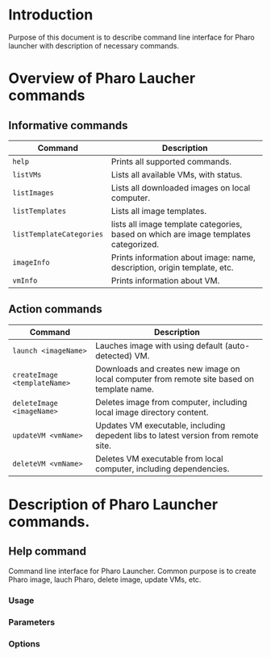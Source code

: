 # Introduction  
Purpose of this document is to describe command line interface for Pharo launcher with description of necessary commands.  

# Overview of Pharo Laucher commands  
## Informative commands
Command | Description
------- | -----------
`help`  | Prints all supported commands.
`listVMs` | Lists all available VMs, with status.
`listImages` | Lists all downloaded images on local computer.
`listTemplates` | Lists all image templates. 
`listTemplateCategories` | lists all image template categories, based on which are image templates categorized.
`imageInfo` | Prints information about image: name, description, origin template, etc.
`vmInfo` | Prints information about VM.

## Action commands
Command | Description
------- | -----------
`launch <imageName>` | Lauches image with using default (auto-detected) VM.
`createImage <templateName>` | Downloads and creates new image on local computer from remote site based on template name.
`deleteImage <imageName>` | Deletes image from computer, including local image directory content.
`updateVM <vmName>` | Updates VM executable, including depedent libs to latest version from remote site.
`deleteVM <vmName>` | Deletes VM executable from local computer, including dependencies.

# Description of Pharo Launcher commands.
## Help command  
Command line interface for Pharo Launcher.
Common purpose is to create Pharo image, lauch Pharo, delete image, update VMs, etc.


### Usage  
### Parameters  
### Options  
